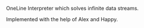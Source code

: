 OneLine Interpreter which solves infinite data streams.

Implemented with the help of Alex and Happy.
